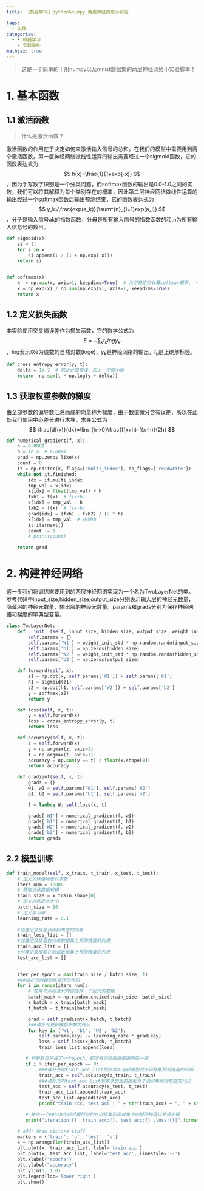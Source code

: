 ```yaml
---
title: 【机器学习】python&numpy 两层神经网络小实验

tags:
  - 实践
categories:
  - - 机器学习
    - 实践操作
mathjax: true
---
```


> 这是一个简单的！用numpy以及mnist数据集的两层神经网络小实验脚本！

<!--more-->

# 1. 基本函数

## 1.1 激活函数

> 什么是激活函数？

激活函数的作用在于决定如何来激活输入信号的总和。在我们的模型中需要用到两个激活函数，第一层神经网络做线性运算的输出需要经过一个sigmoid函数，它的函数表达式为
$$
h(x)=\frac{1}{1+exp(-x)}
$$
。因为手写数字识别是一个分类问题，而softmax函数的输出是0.0-1.0之间的实数，我们可以将其解释为每个类别存在的概率，因此第二层神经网络做线性运算的输出经过一个softmax函数后输出预测结果，它的函数表达式为
$$
y_k=\frac{exp(a_k)}{\sum^{n}_{i=1}exp(a_i)}
$$
，分子是输入信号ak的指数函数，分母是所有输入信号的指数函数的和,n为所有输入信息号的数目。

```python
def sigmoid(x):
    si = []
    for i in x:
        si.append(1 / (1 + np.exp(-x)))
    return si


def softmax(x):
    x -= np.max(x, axis=1, keepdims=True)  # 为了稳定地计算softmax概率， 一般会减掉最大的那个元素
    x = np.exp(x) / np.sum(np.exp(x), axis=1, keepdims=True)
    return x
```

## 1.2 定义损失函数

 本实验使用交叉熵误差作为损失函数，它的数学公式为
$$
E=-\sum_k t_klogy_k
$$
，log表示以e为底数的自然对数(loge)，$y_k$是神经网络的输出，$t_k$是正确解标签。

```python
def cross_entropy_error(y, t):
    delta = 1e-7  # 防止计算错误，加上一个微小值
    return -np.sum(t * np.log(y + delta))
```

## 1.3 获取权重参数的梯度

由全部参数的偏导数汇总而成的向量称为梯度，由于数值微分含有误差，所以在此处我们使用中心差分进行求导，求导公式为
$$
\frac{df(x)}{dx}=\lim_{h→0}\frac{f(x+h)-f(x-h)}{2h}
$$

```python
def numerical_gradient(f, x):
    h = 0.0001
    h = 1e-4  # 0.0001
    grad = np.zeros_like(x)
    count = 0
    it = np.nditer(x, flags=['multi_index'], op_flags=['readwrite'])
    while not it.finished:
        idx = it.multi_index
        tmp_val = x[idx]
        x[idx] = float(tmp_val) + h
        fxh1 = f(x)  # f(x+h)
        x[idx] = tmp_val - h
        fxh2 = f(x)  # f(x-h)
        grad[idx] = (fxh1 - fxh2) / (2 * h)
        x[idx] = tmp_val  # 还原值
        it.iternext()
        count += 1
        # print(count)

    return grad
```

# 2. 构建神经网络

这一步我们将训练需要用到的两层神经网络实现为一个名为TwoLayerNet的类。参考代码中input_size,hidden_size,output_size分别表示输入层的神经元数量，隐藏层的神经元数量，输出层的神经元数量。params和grads分别为保存神经网络和梯度的字典型变量。

```python
class TwoLayerNet:
    def __init__(self, input_size, hidden_size, output_size, weight_init_std=0.01):
        self.params = {}
        self.params['W1'] = weight_init_std * np.random.randn(input_size, hidden_size)
        self.params['b1'] = np.zeros(hidden_size)
        self.params['W2'] = weight_init_std * np.random.randn(hidden_size, output_size)
        self.params['b2'] = np.zeros(output_size)

    def forward(self, x):
        z1 = np.dot(x, self.params['W1']) + self.params['b1']
        h1 = sigmoid(z1)
        z2 = np.dot(h1, self.params['W2']) + self.params['b2']
        y = softmax(z2)
        return y

    def loss(self, x, t):
        y = self.forward(x)
        loss = cross_entropy_error(y, t)
        return loss

    def accuracy(self, x, t):
        z = self.forward(x)
        y = np.argmax(z, axis=1)
        t = np.argmax(t, axis=1)
        accuracy = np.sum(y == t) / float(x.shape[0])
        return accuracy

    def gradient(self, x, t):
        grads = {}
        w1, w2 = self.params['W1'], self.params['W2']
        b1, b2 = self.params['b1'], self.params['b2']

        f = lambda W: self.loss(x, t)

        grads['W1'] = numerical_gradient(f, w1)
        grads['b1'] = numerical_gradient(f, b1)
        grads['W2'] = numerical_gradient(f, w2)
        grads['b2'] = numerical_gradient(f, b2)
        return grads

```

## 2.2 模型训练

```python
def train_model(self, x_train, t_train, x_test, t_test):
    # 定义训练循环迭代次数
    iters_num = 10000
    # 获取训练数据规模
    train_size = x_train.shape[0]
    # 定义训练批次大小
    batch_size = 10
    # 定义学习率
    learning_rate = 0.1
    
    #创建记录模型训练损失值的列表
	train_loss_list = []
	#创建记录模型在训练数据集上预测精度的列表
	train_acc_list = []
	#创建记录模型在测试数据集上预测精度的列表
	test_acc_list = []

    
    iter_per_epoch = max(train_size / batch_size, 1)
    ###请补充创建训练循环的代码
    for i in range(iters_num):
    	# 在每次训练迭代内部选择一个批次的数据
        batch_mask = np.random.choice(train_size, batch_size)
        x_batch = x_train[batch_mask]
        t_batch = t_train[batch_mask]

        grad = self.gradient(x_batch, t_batch)
    	###请补充更新模型参数的代码
        for key in ('W1', 'b1', 'W2', 'b2'):
            self.params[key] -= learning_rate * grad[key]
            loss = self.loss(x_batch, t_batch)
            train_loss_list.append(loss)

       # 判断是否完成了一个epoch，即所有训练数据都遍历完一遍
       if i % iter_per_epoch == 0:
            ###请补充向train_acc_list列表添加当前模型对于训练集预测精度的代码
            train_acc = self.accuracy(x_train, t_train)
            ###请补充向test_acc_list列表添加当前模型对于测试集预测精度的代码
            test_acc = self.accuracy(x_test, t_test)
            train_acc_list.append(train_acc)
            test_acc_list.append(test_acc)
            print("train acc, test acc | " + str(train_acc) + ", " + str(test_acc))

       # 输出一个epoch完成后模型分别在训练集和测试集上的预测精度以及损失值
       print("iteration:{} ,train acc:{}, test acc:{} ,loss:{}|".format(i, train_acc, test_acc, loss))

    # add: draw picture stuff
 	markers = {'train': 'o', 'test': 's'}
    x = np.arange(len(train_acc_list))
    plt.plot(x, train_acc_list, label='train acc')
    plt.plot(x, test_acc_list, label='test acc', linestyle='--')
    plt.xlabel("epochs")
    plt.ylabel("accuracy")
    plt.ylim(0, 1.0)
    plt.legend(loc='lower right')
    plt.show()
```

